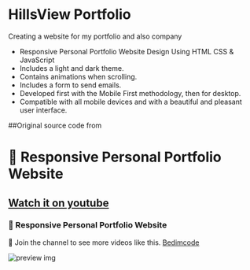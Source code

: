 # HillsView Portfolio 
 Creating a website for my portfolio and also company

- Responsive Personal Portfolio Website Design Using HTML CSS & JavaScript
- Includes a light and dark theme.
- Contains animations when scrolling.
- Includes a form to send emails.
- Developed first with the Mobile First methodology, then for desktop.
- Compatible with all mobile devices and with a beautiful and pleasant user interface.


##Original source code from 
# 💼 Responsive Personal Portfolio Website
## [Watch it on youtube](https://youtu.be/5-_2z-DdWng)
### 💼 Responsive Personal Portfolio Website

💙 Join the channel to see more videos like this. [Bedimcode](https://www.youtube.com/c/Bedimcode)

![preview img](/preview.png)

